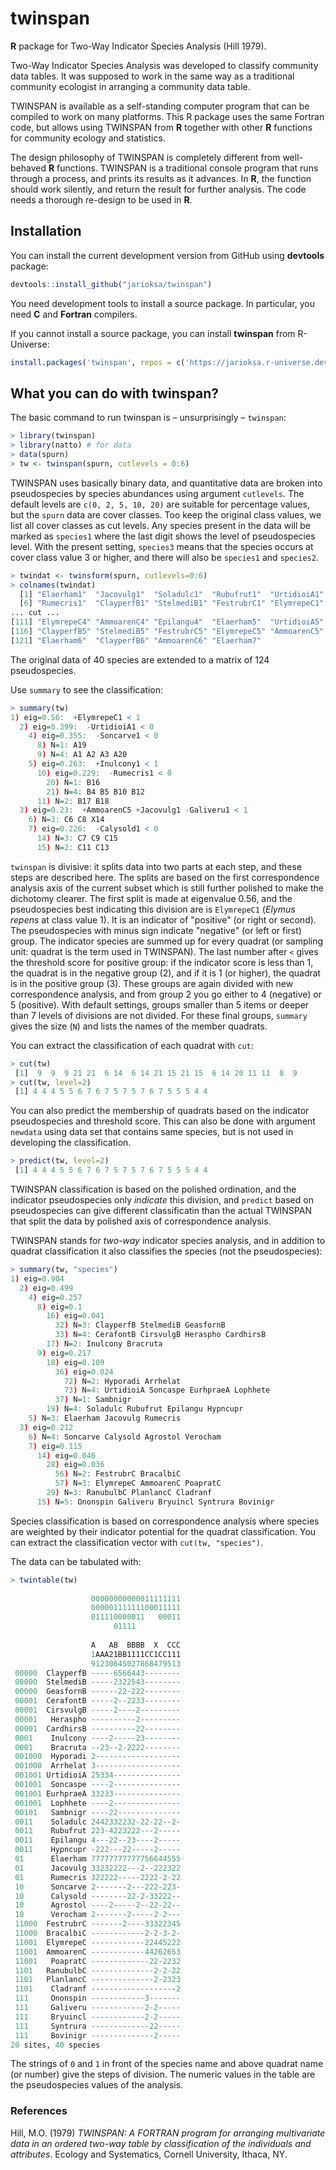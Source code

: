 # twinspan
**R** package for Two-Way Indicator Species Analysis (Hill 1979).

Two-Way Indicator Species Analysis was developed to classify
community data tables. It was supposed to work in the same 
way as a traditional community ecologist in arranging a
community data table.

TWINSPAN is available as a self-standing computer program that
can be compiled to work on many platforms. This R package uses
the same Fortran code, but allows using TWINSPAN from **R** 
together with other **R** functions for community ecology and
statistics.

The design philosophy of TWINSPAN is completely different from
well-behaved **R** functions. TWINSPAN is a traditional console
program that runs through a process, and prints its results as
it advances. In **R**, the function should work silently, and
return the result for further analysis. The code needs a thorough
re-design to be used in **R**.

## Installation

You can install the current development version from GitHub using
**devtools** package:
```r
devtools::install_github("jarioksa/twinspan")
```
You need development tools to install a source package. In particular,
you need **C** and **Fortran** compilers.

If you cannot install a source package, you can install **twinspan** from R-Universe:

```r
install.packages('twinspan', repos = c('https://jarioksa.r-universe.dev', 'https://cloud.r-project.org'))
```

  
## What you can do with twinspan?

The basic command to run twinspan is – unsurprisingly – `twinspan`:
```r
> library(twinspan)
> library(natto) # for data 
> data(spurn)
> tw <- twinspan(spurn, cutlevels = 0:6)
```
TWINSPAN uses basically binary data, and quantitative data are broken into 
pseudospecies by species abundances using argument `cutlevels`. The default levels
are `c(0, 2, 5, 10, 20)` are suitable for percentage values, but the `spurn` data are cover classes.
Too keep the original class values, we list all cover classes as cut levels. Any species present
in the data will be marked as `species1` where the last digit shows the level of pseudospecies
level. With the present setting, `species3` means that the species occurs at cover class
value 3 or higher, and there will also be `species1` and `species2`. 

```r
> twindat <- twinsform(spurn, cutlevels=0:6)
> colnames(twindat)
  [1] "Elaerham1"  "Jacovulg1"  "Soladulc1"  "Rubufrut1"  "UrtidioiA1"
  [6] "Rumecris1"  "ClayperfB1" "StelmediB1" "FestrubrC1" "ElymrepeC1"
... cut ...
[111] "ElymrepeC4" "AmmoarenC4" "Epilangu4"  "Elaerham5"  "UrtidioiA5"
[116] "ClayperfB5" "StelmediB5" "FestrubrC5" "ElymrepeC5" "AmmoarenC5"
[121] "Elaerham6"  "ClayperfB6" "AmmoarenC6" "Elaerham7" 
```
The original data of 40 species are extended to a matrix of 124 pseudospecies.

Use `summary` to see the classification:
```r
> summary(tw)
1) eig=0.56:  +ElymrepeC1 < 1
  2) eig=0.399:  -UrtidioiA1 < 0
    4) eig=0.355:  -Soncarve1 < 0
      8) N=1: A19 
      9) N=4: A1 A2 A3 A20 
    5) eig=0.263:  +Inulcony1 < 1
      10) eig=0.229:  -Rumecris1 < 0
        20) N=1: B16 
        21) N=4: B4 B5 B10 B12 
      11) N=2: B17 B18 
  3) eig=0.23:  +AmmoarenC5 +Jacovulg1 -Galiveru1 < 1
    6) N=3: C6 C8 X14 
    7) eig=0.226:  -Calysold1 < 0
      14) N=3: C7 C9 C15 
      15) N=2: C11 C13 
```
`twinspan` is divisive: it splits data into two parts at each step, and these steps are
described here. The splits are based on the first correspondence analysis axis of the
current subset which is still further polished to make the dichotomy clearer. The first
split is made at eigenvalue 0.56, and the pseudospecies best indicating this division
are is `ElymrepeC1` (_Elymus repens_ at class value 1). It is an indicator of "positive"
(or right or second). The pseudospecies with minus sign indicate "negative" (or left or
first) group. The indicator species are summed up for every quadrat (or sampling unit: quadrat is
the term used in TWINSPAN). The last number after `<` gives the threshold score for
positive group: if the indicator score is less than 1, the quadrat is in the negative
group (2), and if it is 1 (or higher), the quadrat is in the positive group (3).
These groups are again divided with new correspondence analysis, and from group 2 you go 
either to 4 (negative) or 5 (positive). With default settings, groups smaller than 5
items or deeper than 7 levels of divisions are not divided. For these final groups,
`summary` gives the size (`N`) and lists the names of the member quadrats.

You can extract the classification of each quadrat with `cut`:
```r
> cut(tw)
 [1]  9  9  9 21 21  6 14  6 14 21 15 21 15  6 14 20 11 11  8  9
> cut(tw, level=2)
 [1] 4 4 4 5 5 6 7 6 7 5 7 5 7 6 7 5 5 5 4 4
```
You can also predict the membership of quadrats based on the indicator pseudospecies
and threshold score. This can also be done with argument `newdata` using data set that
contains same species, but is not used in developing the classification.
```r
> predict(tw, level=2)
 [1] 4 4 4 5 5 6 7 6 7 5 7 5 7 6 7 5 5 5 4 4
```
TWINSPAN classification is based
on the polished ordination, and the indicator pseudospecies only *indicate* this
division, and `predict` based on pseudospecies can give different classificatin than
the actual TWINSPAN that split the data by polished axis of correspondence analysis.

TWINSPAN stands for *two-way* indicator species analysis, and in addition to quadrat
classification it also classifies the species (not the pseudospecies):
```r
> summary(tw, "species")
1) eig=0.904
  2) eig=0.499
    4) eig=0.257
      8) eig=0.1
        16) eig=0.041
          32) N=3: ClayperfB StelmediB GeasfornB 
          33) N=4: CerafontB CirsvulgB Heraspho CardhirsB 
        17) N=2: Inulcony Bracruta 
      9) eig=0.217
        18) eig=0.109
          36) eig=0.024
            72) N=2: Hyporadi Arrhelat 
            73) N=4: UrtidioiA Soncaspe EurhpraeA Lophhete 
          37) N=1: Sambnigr 
        19) N=4: Soladulc Rubufrut Epilangu Hypncupr 
    5) N=3: Elaerham Jacovulg Rumecris 
  3) eig=0.212
    6) N=4: Soncarve Calysold Agrostol Verocham 
    7) eig=0.115
      14) eig=0.046
        28) eig=0.036
          56) N=2: FestrubrC BracalbiC 
          57) N=3: ElymrepeC AmmoarenC PoapratC 
        29) N=3: RanubulbC PlanlancC Cladranf 
      15) N=5: Ononspin Galiveru Bryuincl Syntrura Bovinigr 
```
Species classification is based on correspondence analysis where species are weighted by their
indicator potential for the quadrat classification. You can extract the classification vector
with `cut(tw, "species")`. 

The data can be tabulated with:
```r
> twintable(tw)
                                      
                  00000000000011111111
                  00000111111100011111
                  011110000011   00011
                       01111          
                                      
                  A   AB  BBBB  X  CCC
                  1AAA21BB1111CC1CC111
                  91230645027868479513
 00000  ClayperfB -----6566443--------
 00000  StelmediB -----2322543--------
 00000  GeasfornB ------22-222--------
 00001  CerafontB -----2--2233--------
 00001  CirsvulgB -----2----2---------
 00001   Heraspho ----------2---------
 00001  CardhirsB ----------22--------
 0001    Inulcony ----2-----23--------
 0001    Bracruta --23--2-2222--------
 001000  Hyporadi 2-------------------
 001000  Arrhelat 3-------------------
 001001 UrtidioiA 25334---------------
 001001  Soncaspe ----2---------------
 001001 EurhpraeA 33233---------------
 001001  Lophhete ----2---------------
 00101   Sambnigr ----22--------------
 0011    Soladulc 2442332232-22-22--2-
 0011    Rubufrut 223-4223222---2-----
 0011    Epilangu 4---22--23----2-----
 0011    Hypncupr -222---22-----2-----
 01      Elaerham 77777777777756644555
 01      Jacovulg 33232222---2--222322
 01      Rumecris 322222-----2222-2-22
 10      Soncarve 2-------2---222-223-
 10      Calysold --------22-2-33222--
 10      Agrostol ----2-----2--22-22--
 10      Verocham 2-------2-----2-2---
 11000  FestrubrC -------2----33322345
 11000  BracalbiC ------------2-2-3-2-
 11001  ElymrepeC ------------22445222
 11001  AmmoarenC ------------44262653
 11001   PoapratC -------------22-2232
 1101   RanubulbC --------------2-2-22
 1101   PlanlancC --------------2-2323
 1101    Cladranf -------------------2
 111     Ononspin ------------3-------
 111     Galiveru ------------2-2-----
 111     Bryuincl ------------2-2-----
 111     Syntrura -------------22-----
 111     Bovinigr --------------2-----
20 sites, 40 species
```
The strings of `0` and `1` in front of the species name and above quadrat name (or number)
give the steps of division. The numeric values in the table are the pseudospecies values
of the analysis.


### References

Hill, M.O. (1979) _TWINSPAN: A FORTRAN program for arranging multivariate
data in an ordered two-way table by classification of the individuals and
attributes_. Ecology and Systematics, Cornell University, Ithaca, NY.

